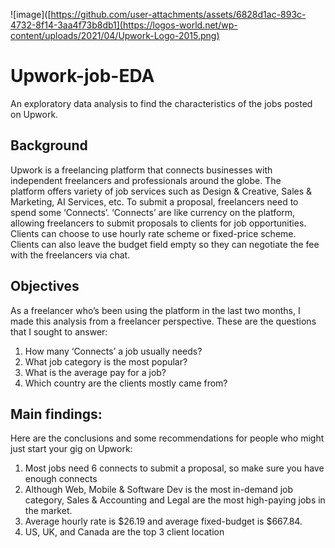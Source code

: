 ![image]([https://github.com/user-attachments/assets/6828d1ac-893c-4732-8f14-3aa4f73b8db1](https://logos-world.net/wp-content/uploads/2021/04/Upwork-Logo-2015.png)
# Upwork-job-EDA
An exploratory data analysis to find the characteristics of the jobs posted on Upwork.

## Background
Upwork is a freelancing platform that connects businesses with independent freelancers and professionals around the globe.
The platform offers variety of job services such as Design & Creative, Sales & Marketing, AI Services, etc.
To submit a proposal, freelancers need to spend some ‘Connects’. ‘Connects’ are like currency on the platform, allowing freelancers to submit proposals to clients for job opportunities. 
Clients can choose to use hourly rate scheme or fixed-price scheme. Clients can also leave the budget field empty so they can negotiate the fee with the freelancers via chat.

## Objectives

As a freelancer who’s been using the platform in the last two months, I made this analysis from a freelancer perspective. These are the questions that I sought to answer:
1. How many ‘Connects’ a job usually needs?
2. What job category is the most popular?
3. What is the average pay for a job?
4. Which country are the clients mostly came from?


## Main findings:

Here are the conclusions and some recommendations for people who might just start your gig on Upwork:
1. Most jobs need 6 connects to submit a proposal, so make sure you have enough connects
2. Although Web, Mobile & Software Dev is the most in-demand job category, Sales & Accounting and Legal are the most high-paying jobs in the market.
3. Average hourly rate is $26.19 and average fixed-budget is $667.84. 
4. US, UK, and Canada are the top 3 client location

